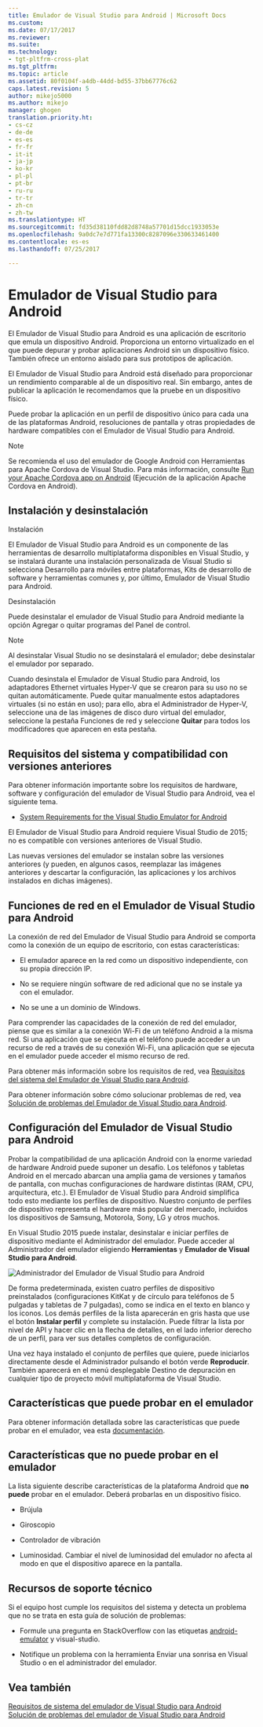 ```yaml
---
title: Emulador de Visual Studio para Android | Microsoft Docs
ms.custom: 
ms.date: 07/17/2017
ms.reviewer: 
ms.suite: 
ms.technology:
- tgt-pltfrm-cross-plat
ms.tgt_pltfrm: 
ms.topic: article
ms.assetid: 80f0104f-a4db-44dd-bd55-37bb67776c62
caps.latest.revision: 5
author: mikejo5000
ms.author: mikejo
manager: ghogen
translation.priority.ht:
- cs-cz
- de-de
- es-es
- fr-fr
- it-it
- ja-jp
- ko-kr
- pl-pl
- pt-br
- ru-ru
- tr-tr
- zh-cn
- zh-tw
ms.translationtype: HT
ms.sourcegitcommit: fd35d38110fdd82d8748a57701d15dcc1933053e
ms.openlocfilehash: 9a0dc7e7d771fa13300c8287096e330633461400
ms.contentlocale: es-es
ms.lasthandoff: 07/25/2017

---
```

# <a name="visual-studio-emulator-for-android"></a>Emulador de Visual Studio para Android
El Emulador de Visual Studio para Android es una aplicación de escritorio que emula un dispositivo Android. Proporciona un entorno virtualizado en el que puede depurar y probar aplicaciones Android sin un dispositivo físico. También ofrece un entorno aislado para sus prototipos de aplicación.  
  
 El Emulador de Visual Studio para Android está diseñado para proporcionar un rendimiento comparable al de un dispositivo real. Sin embargo, antes de publicar la aplicación le recomendamos que la pruebe en un dispositivo físico.  
  
 Puede probar la aplicación en un perfil de dispositivo único para cada una de las plataformas Android, resoluciones de pantalla y otras propiedades de hardware compatibles con el Emulador de Visual Studio para Android.

> [!NOTE]
> Se recomienda el uso del emulador de Google Android con Herramientas para Apache Cordova de Visual Studio. Para más información, consulte [Run your Apache Cordova app on Android](/visualstudio/cross-platform/tools-for-cordova/run-your-app/run-app-android#a-idgoogle-android-emulatora-run-on-the-google-android-emulator) (Ejecución de la aplicación Apache Cordova en Android).
  
##  <a name="Installing"></a> Instalación y desinstalación  
 Instalación  
  
 El Emulador de Visual Studio para Android es un componente de las herramientas de desarrollo multiplataforma disponibles en Visual Studio, y se instalará durante una instalación personalizada de Visual Studio si selecciona Desarrollo para móviles entre plataformas, Kits de desarrollo de software y herramientas comunes y, por último, Emulador de Visual Studio para Android.  
  
 Desinstalación  
  
 Puede desinstalar el emulador de Visual Studio para Android mediante la opción Agregar o quitar programas del Panel de control.  
  
> [!NOTE]
>  Al desinstalar Visual Studio no se desinstalará el emulador; debe desinstalar el emulador por separado.  
  
 Cuando desinstala el Emulador de Visual Studio para Android, los adaptadores Ethernet virtuales Hyper-V que se crearon para su uso no se quitan automáticamente. Puede quitar manualmente estos adaptadores virtuales (si no están en uso); para ello, abra el Administrador de Hyper-V, seleccione una de las imágenes de disco duro virtual del emulador, seleccione la pestaña Funciones de red y seleccione **Quitar** para todos los modificadores que aparecen en esta pestaña.  
  
##  <a name="Requirements"></a> Requisitos del sistema y compatibilidad con versiones anteriores  
 Para obtener información importante sobre los requisitos de hardware, software y configuración del emulador de Visual Studio para Android, vea el siguiente tema.  
  
-   [System Requirements for the Visual Studio Emulator for Android](../cross-platform/system-requirements-for-the-visual-studio-emulator-for-android.md)  
  
 El Emulador de Visual Studio para Android requiere Visual Studio de 2015; no es compatible con versiones anteriores de Visual Studio.  
  
 Las nuevas versiones del emulador se instalan sobre las versiones anteriores (y pueden, en algunos casos, reemplazar las imágenes anteriores y descartar la configuración, las aplicaciones y los archivos instalados en dichas imágenes).  
  
##  <a name="Networking"></a> Funciones de red en el Emulador de Visual Studio para Android  
 La conexión de red del Emulador de Visual Studio para Android se comporta como la conexión de un equipo de escritorio, con estas características:  
  
-   El emulador aparece en la red como un dispositivo independiente, con su propia dirección IP.  
  
-   No se requiere ningún software de red adicional que no se instale ya con el emulador.  
  
-   No se une a un dominio de Windows.  
  
 Para comprender las capacidades de la conexión de red del emulador, piense que es similar a la conexión Wi-Fi de un teléfono Android a la misma red. Si una aplicación que se ejecuta en el teléfono puede acceder a un recurso de red a través de su conexión Wi-Fi, una aplicación que se ejecuta en el emulador puede acceder el mismo recurso de red.  
  
 Para obtener más información sobre los requisitos de red, vea [Requisitos del sistema del Emulador de Visual Studio para Android](../cross-platform/system-requirements-for-the-visual-studio-emulator-for-android.md).  
  
 Para obtener información sobre cómo solucionar problemas de red, vea [Solución de problemas del Emulador de Visual Studio para Android](../cross-platform/troubleshooting-the-visual-studio-emulator-for-android.md).  
  
##  <a name="Configuring"></a> Configuración del Emulador de Visual Studio para Android  
 Probar la compatibilidad de una aplicación Android con la enorme variedad de hardware Android puede suponer un desafío. Los teléfonos y tabletas Android en el mercado abarcan una amplia gama de versiones y tamaños de pantalla, con muchas configuraciones de hardware distintas (RAM, CPU, arquitectura, etc.). El Emulador de Visual Studio para Android simplifica todo esto mediante los perfiles de dispositivo. Nuestro conjunto de perfiles de dispositivo representa el hardware más popular del mercado, incluidos los dispositivos de Samsung, Motorola, Sony, LG y otros muchos.  
  
 En Visual Studio 2015 puede instalar, desinstalar e iniciar perfiles de dispositivo mediante el Administrador del emulador. Puede acceder al Administrador del emulador eligiendo **Herramientas** y **Emulador de Visual Studio para Android**.  
  
 ![Administrador del Emulador de Visual Studio para Android](../cross-platform/media/android_emu_manager.png "Android_Emu_Manager")  
  
 De forma predeterminada, existen cuatro perfiles de dispositivo preinstalados (configuraciones KitKat y de círculo para teléfonos de 5 pulgadas y tabletas de 7 pulgadas), como se indica en el texto en blanco y los iconos. Los demás perfiles de la lista aparecerán en gris hasta que use el botón **Instalar perfil** y complete su instalación. Puede filtrar la lista por nivel de API y hacer clic en la flecha de detalles, en el lado inferior derecho de un perfil, para ver sus detalles completos de configuración.  
  
 Una vez haya instalado el conjunto de perfiles que quiere, puede iniciarlos directamente desde el Administrador pulsando el botón verde **Reproducir**. También aparecerá en el menú desplegable Destino de depuración en cualquier tipo de proyecto móvil multiplataforma de Visual Studio.  
  
##  <a name="FeaturesTest"></a> Características que puede probar en el emulador  
 Para obtener información detallada sobre las características que puede probar en el emulador, vea esta [documentación](http://blogs.msdn.com/b/visualstudioalm/archive/2014/11/12/introducing-visual-studio-s-emulator-for-android.aspx).  
  
##  <a name="FeaturesNonTest"></a> Características que no puede probar en el emulador  
 La lista siguiente describe características de la plataforma Android que **no puede** probar en el emulador. Deberá probarlas en un dispositivo físico.  
  
-   Brújula  
  
-   Giroscopio  
  
-   Controlador de vibración  
  
-   Luminosidad. Cambiar el nivel de luminosidad del emulador no afecta al modo en que el dispositivo aparece en la pantalla.  
  
##  <a name="Support"></a> Recursos de soporte técnico  
 Si el equipo host cumple los requisitos del sistema y detecta un problema que no se trata en esta guía de solución de problemas:  
  
-   Formule una pregunta en StackOverflow con las etiquetas [android-emulator](http://stackoverflow.com/questions/tagged/android-emulator) y visual-studio.  
  
-   Notifique un problema con la herramienta Enviar una sonrisa en Visual Studio o en el administrador del emulador.  
  
## <a name="see-also"></a>Vea también  
 [Requisitos de sistema del emulador de Visual Studio para Android](../cross-platform/system-requirements-for-the-visual-studio-emulator-for-android.md)   
 [Solución de problemas del emulador de Visual Studio para Android](../cross-platform/troubleshooting-the-visual-studio-emulator-for-android.md)
